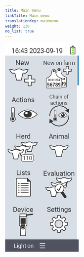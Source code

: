 ```yaml
---
title: Main menu
linkTitle: Main menu
translationKey: mainmenu
weight: 130
no_list: true
---
```


![VitalControl Main menu](mainmenu.png/ "Main menu")
